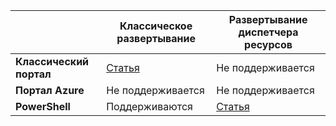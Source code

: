 | | **Классическое развертывание** | **Развертывание диспетчера ресурсов** |
|----------------------------------------|--------------|------------------------|
| **Классический портал** | [Статья](../articles/vpn-gateway/vpn-gateway-point-to-site-create.md) | Не поддерживается |
| **Портал Azure** | Не поддерживается | Не поддерживается |
| **PowerShell** | Поддерживаются | [Статья](../articles/vpn-gateway/vpn-gateway-howto-point-to-site-rm-ps.md)|

<!---HONumber=AcomDC_0323_2016-->
